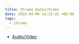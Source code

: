 ```yaml
---
title: Chrome Audio/Video
date: 2024-04-06 14:13:15 +08:00
tags:
  - Chrome
---
```


- [Audio/Video](https://www.chromium.org/audio-video/)
